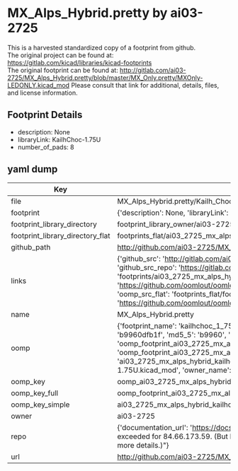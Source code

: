 # MX_Alps_Hybrid.pretty by ai03-2725  
This is a harvested standardized copy of a footprint from github.  
The original project can be found at:  
https://gitlab.com/kicad/libraries/kicad-footprints  
The original footprint can be found at:
http://gitlab.com/ai03-2725/MX_Alps_Hybrid.pretty/blob/master/MX_Only.pretty/MXOnly-LEDONLY.kicad_mod
Please consult that link for additional, details, files, and license information.  
## Footprint Details
* description: None  
* libraryLink: KailhChoc-1.75U  
* number_of_pads: 8  
## yaml dump  
| Key | Value |  
| --- | --- |  
| file | MX_Alps_Hybrid.pretty/Kailh_Choc.pretty/KailhChoc-1.75U.kicad_mod |  
| footprint | {'description': None, 'libraryLink': 'KailhChoc-1.75U', 'number_of_pads': 8} |  
| footprint_library_directory | footprint_library_owner/ai03-2725_MX_Alps_Hybrid.pretty |  
| footprint_library_directory_flat | footprints_flat/ai03_2725_mx_alps_hybrid_kailhchoc_1_75u/working |  
| github_path | http://github.com/ai03-2725/MX_Alps_Hybrid.pretty/blob/master/Kailh_Choc.pretty/KailhChoc-1.75U.kicad_mod |  
| links | {'github_src': 'http://gitlab.com/ai03-2725/MX_Alps_Hybrid.pretty/blob/master/MX_Only.pretty/MXOnly-LEDONLY.kicad_mod', 'github_src_repo': 'https://gitlab.com/kicad/libraries/kicad-footprints', 'oomp_bot': 'footprints/ai03_2725_mx_alps_hybrid_kailhchoc_1_75u/working', 'oomp_bot_github': 'https://github.com/oomlout/oomlout_oomp_footprint_bot/tree/main/footprints/ai03_2725_mx_alps_hybrid_kailhchoc_1_75u/working', 'oomp_src_flat': 'footprints_flat/footprints_flat/ai03_2725_mx_alps_hybrid_kailhchoc_1_75u/working', 'oomp_src_flat_github': 'https://github.com/oomlout/oomlout_oomp_footprint_src/tree/main/footprints_flat/ai03_2725_mx_alps_hybrid_kailhchoc_1_75u/working'} |  
| name | MX_Alps_Hybrid.pretty |  
| oomp | {'footprint_name': 'kailhchoc_1_75u', 'library_name': 'mx_alps_hybrid', 'md5': 'b9960dfb1fdf26e8b9f8132c04a986e6', 'md5_10': 'b9960dfb1f', 'md5_5': 'b9960', 'md5_6': 'b9960d', 'oomp_key': 'oomp_ai03_2725_mx_alps_hybrid_kailhchoc_1_75u', 'oomp_key_extra': 'oomp_footprint_ai03_2725_mx_alps_hybrid_kailhchoc_1_75u', 'oomp_key_full': 'oomp_footprint_ai03_2725_mx_alps_hybrid_kailhchoc_1_75u_b9960d', 'oomp_key_simple': 'ai03_2725_mx_alps_hybrid_kailhchoc_1_75u', 'original_filename': 'MX_Alps_Hybrid.pretty/Kailh_Choc.pretty/KailhChoc-1.75U.kicad_mod', 'owner_name': 'ai03_2725'} |  
| oomp_key | oomp_ai03_2725_mx_alps_hybrid_kailhchoc_1_75u |  
| oomp_key_full | oomp_footprint_ai03_2725_mx_alps_hybrid_kailhchoc_1_75u |  
| oomp_key_simple | ai03_2725_mx_alps_hybrid_kailhchoc_1_75u |  
| owner | ai03-2725 |  
| repo | {'documentation_url': 'https://docs.github.com/rest/overview/resources-in-the-rest-api#rate-limiting', 'message': "API rate limit exceeded for 84.66.173.59. (But here's the good news: Authenticated requests get a higher rate limit. Check out the documentation for more details.)"} |  
| url | http://github.com/ai03-2725/MX_Alps_Hybrid.pretty |  

